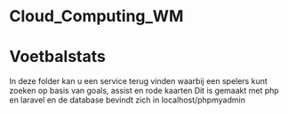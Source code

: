 # Cloud_Computing_WM

# Voetbalstats
In deze folder kan u een service terug vinden waarbij een spelers kunt zoeken op basis van goals, assist en rode kaarten
Dit is gemaakt met php en laravel en de database bevindt zich in localhost/phpmyadmin
